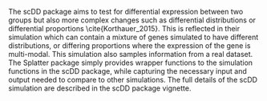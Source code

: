The scDD package aims to test for differential expression between two groups but also more complex changes such as differential distributions or differential proportions \cite{Korthauer_2015}. This is reflected in their simulation which can contain a mixture of genes simulated to have different distributions, or differing proportions where the expression of the gene is multi-modal. This simulation also samples information from a real dataset. The Splatter package simply provides wrapper functions to the simulation functions in the scDD package, while capturing the necessary input and output needed to compare to other simulations. The full details of the scDD simulation are described in the scDD package vignette. 